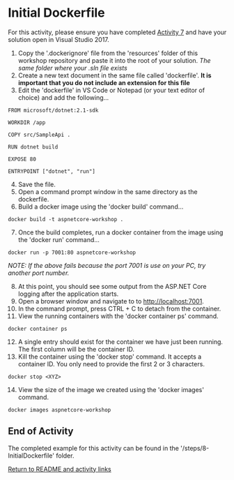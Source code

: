 
# Initial Dockerfile

For this activity, please ensure you have completed [Activity 7](7-Configuration.md) and have your solution open in Visual Studio 2017.

1. Copy the '.dockerignore' file from the 'resources' folder of this workshop repository and paste it into the root of your solution. *The same folder where your .sln file exists*
2. Create a new text document in the same file called 'dockerfile'. **It is important that you do not include an extension for this file**
3. Edit the 'dockerfile' in VS Code or Notepad (or your text editor of choice) and add the following...

```
FROM microsoft/dotnet:2.1-sdk

WORKDIR /app

COPY src/SampleApi .

RUN dotnet build

EXPOSE 80

ENTRYPOINT ["dotnet", "run"]
```

4. Save the file.
5. Open a command prompt window in the same directory as the dockerfile.
6. Build a docker image using the 'docker build' command...


```
docker build -t aspnetcore-workshop .
```

7. Once the build completes, run a docker container from the image using the 'docker run' command...


```
docker run -p 7001:80 aspnetcore-workshop
```
*NOTE: If the above fails because the port 7001 is use on your PC, try another port number.*

8. At this point, you should see some output from the ASP.NET Core logging after the application starts.
9. Open a browser window and navigate to to [http://localhost:7001](http://localhost:7001/).
10. In the command prompt, press CTRL + C to detach from the container.
11. View the running containers with the 'docker container ps' command.


```
docker container ps
```

12. A single entry should exist for the container we have just been running. The first column will be the container ID.
13. Kill the container using the 'docker stop' command. It accepts a container ID. You only need to provide the first 2 or 3 characters.

```
docker stop <XYZ>
```

14. View the size of the image we created using the 'docker images' command.

```
docker images aspnetcore-workshop
```

## End of Activity

The completed example for this activity can be found in the '/steps/8-InitialDockerfile' folder.

[Return to README and activity links](../README.md)